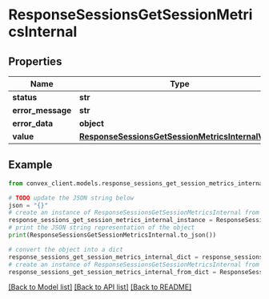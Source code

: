 # ResponseSessionsGetSessionMetricsInternal


## Properties

Name | Type | Description | Notes
------------ | ------------- | ------------- | -------------
**status** | **str** |  | 
**error_message** | **str** |  | [optional] 
**error_data** | **object** |  | [optional] 
**value** | [**ResponseSessionsGetSessionMetricsInternalValue**](ResponseSessionsGetSessionMetricsInternalValue.md) |  | [optional] 

## Example

```python
from convex_client.models.response_sessions_get_session_metrics_internal import ResponseSessionsGetSessionMetricsInternal

# TODO update the JSON string below
json = "{}"
# create an instance of ResponseSessionsGetSessionMetricsInternal from a JSON string
response_sessions_get_session_metrics_internal_instance = ResponseSessionsGetSessionMetricsInternal.from_json(json)
# print the JSON string representation of the object
print(ResponseSessionsGetSessionMetricsInternal.to_json())

# convert the object into a dict
response_sessions_get_session_metrics_internal_dict = response_sessions_get_session_metrics_internal_instance.to_dict()
# create an instance of ResponseSessionsGetSessionMetricsInternal from a dict
response_sessions_get_session_metrics_internal_from_dict = ResponseSessionsGetSessionMetricsInternal.from_dict(response_sessions_get_session_metrics_internal_dict)
```
[[Back to Model list]](../README.md#documentation-for-models) [[Back to API list]](../README.md#documentation-for-api-endpoints) [[Back to README]](../README.md)


